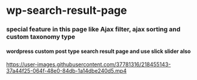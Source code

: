 # wp-search-result-page 
### special feature in this page like Ajax filter, ajax sorting and custom taxonomy type
#### wordpress custom post type search result page and use slick slider also

https://user-images.githubusercontent.com/37781316/218455143-37a44f25-064f-48e0-84db-1a14dbe240d5.mp4

